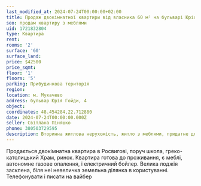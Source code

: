 ```yaml
---
last_modified_at: 2024-07-24T00:00:00+02:00
title: Продаж двокімнатної квартири від власника 60 м² на бульварі Юрія Гойди
seo: продам квартиру з меблями
uid: 1721832804
type: Квартира
rent:
rooms: '2'
surface: '60'
surface_land:
price: $42500
price_sqmt:
floor: '1'
floors: '5'
parking: Прибудинкова територія
region:
location: м. Мукачево
address: бульвар Юрія Гойди, 4
object:
coordinates: 48.454284,22.712880
date: 2024-07-24T00:00:00.000Z
seller: Світлана Піняшко
phone: 380503729595
description: Вторинна житлова нерухомість, житло з меблями, придатне для проживання
---
```


Продається двокімнатна квартира в Росвигові, поруч школа, греко-католицький Храм, ринок. Квартира готова до проживання, є меблі, автономне газове опалення, і електричний бойлер. Велика лоджія засклена, біля неі невеличка земельна ділянка в користуванні. Телефонувати і писати на вайбер
